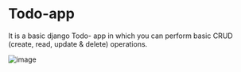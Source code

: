 # Todo-app
It is a basic django Todo- app in which you can perform basic CRUD (create, read, update &amp; delete) operations.

![image](https://github.com/user-attachments/assets/f2d57e3f-4df2-4852-a218-bf1a286e5556)


